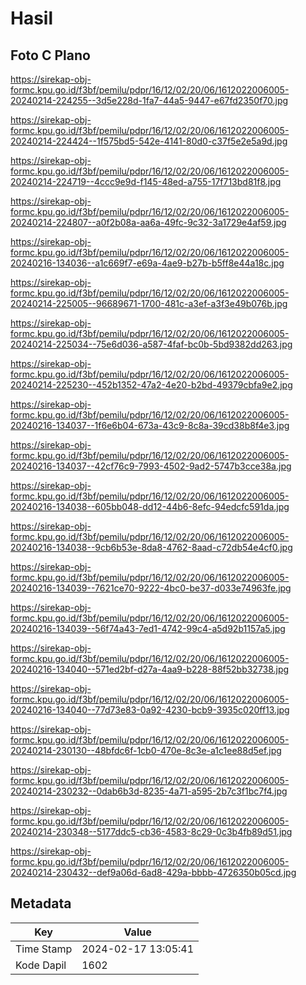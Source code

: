 # Hasil

## Foto C Plano

https://sirekap-obj-formc.kpu.go.id/f3bf/pemilu/pdpr/16/12/02/20/06/1612022006005-20240214-224255--3d5e228d-1fa7-44a5-9447-e67fd2350f70.jpg

https://sirekap-obj-formc.kpu.go.id/f3bf/pemilu/pdpr/16/12/02/20/06/1612022006005-20240214-224424--1f575bd5-542e-4141-80d0-c37f5e2e5a9d.jpg

https://sirekap-obj-formc.kpu.go.id/f3bf/pemilu/pdpr/16/12/02/20/06/1612022006005-20240214-224719--4ccc9e9d-f145-48ed-a755-17f713bd81f8.jpg

https://sirekap-obj-formc.kpu.go.id/f3bf/pemilu/pdpr/16/12/02/20/06/1612022006005-20240214-224807--a0f2b08a-aa6a-49fc-9c32-3a1729e4af59.jpg

https://sirekap-obj-formc.kpu.go.id/f3bf/pemilu/pdpr/16/12/02/20/06/1612022006005-20240216-134036--a1c669f7-e69a-4ae9-b27b-b5ff8e44a18c.jpg

https://sirekap-obj-formc.kpu.go.id/f3bf/pemilu/pdpr/16/12/02/20/06/1612022006005-20240214-225005--96689671-1700-481c-a3ef-a3f3e49b076b.jpg

https://sirekap-obj-formc.kpu.go.id/f3bf/pemilu/pdpr/16/12/02/20/06/1612022006005-20240214-225034--75e6d036-a587-4faf-bc0b-5bd9382dd263.jpg

https://sirekap-obj-formc.kpu.go.id/f3bf/pemilu/pdpr/16/12/02/20/06/1612022006005-20240214-225230--452b1352-47a2-4e20-b2bd-49379cbfa9e2.jpg

https://sirekap-obj-formc.kpu.go.id/f3bf/pemilu/pdpr/16/12/02/20/06/1612022006005-20240216-134037--1f6e6b04-673a-43c9-8c8a-39cd38b8f4e3.jpg

https://sirekap-obj-formc.kpu.go.id/f3bf/pemilu/pdpr/16/12/02/20/06/1612022006005-20240216-134037--42cf76c9-7993-4502-9ad2-5747b3cce38a.jpg

https://sirekap-obj-formc.kpu.go.id/f3bf/pemilu/pdpr/16/12/02/20/06/1612022006005-20240216-134038--605bb048-dd12-44b6-8efc-94edcfc591da.jpg

https://sirekap-obj-formc.kpu.go.id/f3bf/pemilu/pdpr/16/12/02/20/06/1612022006005-20240216-134038--9cb6b53e-8da8-4762-8aad-c72db54e4cf0.jpg

https://sirekap-obj-formc.kpu.go.id/f3bf/pemilu/pdpr/16/12/02/20/06/1612022006005-20240216-134039--7621ce70-9222-4bc0-be37-d033e74963fe.jpg

https://sirekap-obj-formc.kpu.go.id/f3bf/pemilu/pdpr/16/12/02/20/06/1612022006005-20240216-134039--56f74a43-7ed1-4742-99c4-a5d92b1157a5.jpg

https://sirekap-obj-formc.kpu.go.id/f3bf/pemilu/pdpr/16/12/02/20/06/1612022006005-20240216-134040--571ed2bf-d27a-4aa9-b228-88f52bb32738.jpg

https://sirekap-obj-formc.kpu.go.id/f3bf/pemilu/pdpr/16/12/02/20/06/1612022006005-20240216-134040--77d73e83-0a92-4230-bcb9-3935c020ff13.jpg

https://sirekap-obj-formc.kpu.go.id/f3bf/pemilu/pdpr/16/12/02/20/06/1612022006005-20240214-230130--48bfdc6f-1cb0-470e-8c3e-a1c1ee88d5ef.jpg

https://sirekap-obj-formc.kpu.go.id/f3bf/pemilu/pdpr/16/12/02/20/06/1612022006005-20240214-230232--0dab6b3d-8235-4a71-a595-2b7c3f1bc7f4.jpg

https://sirekap-obj-formc.kpu.go.id/f3bf/pemilu/pdpr/16/12/02/20/06/1612022006005-20240214-230348--5177ddc5-cb36-4583-8c29-0c3b4fb89d51.jpg

https://sirekap-obj-formc.kpu.go.id/f3bf/pemilu/pdpr/16/12/02/20/06/1612022006005-20240214-230432--def9a06d-6ad8-429a-bbbb-4726350b05cd.jpg


## Metadata

| Key        | Value               |
| ---------- | ------------------- |
| Time Stamp | 2024-02-17 13:05:41 |
| Kode Dapil | 1602                |



